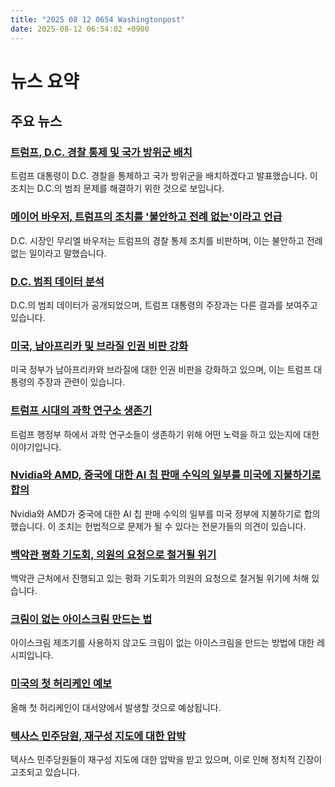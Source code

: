 ```yaml
---
title: "2025 08 12 0654 Washingtonpost"
date: 2025-08-12 06:54:02 +0900
---
```


# 뉴스 요약

## 주요 뉴스
### [트럼프, D.C. 경찰 통제 및 국가 방위군 배치](https://www.washingtonpost.com/politics/2025/08/11/trump-national-guard-dc-crime-crackdown/)
트럼프 대통령이 D.C. 경찰을 통제하고 국가 방위군을 배치하겠다고 발표했습니다. 이 조치는 D.C.의 범죄 문제를 해결하기 위한 것으로 보입니다.

### [메이어 바우저, 트럼프의 조치를 '불안하고 전례 없는'이라고 언급](https://www.washingtonpost.com/politics/2025/08/11/trump-presidency-news/)
D.C. 시장인 무리엘 바우저는 트럼프의 경찰 통제 조치를 비판하며, 이는 불안하고 전례 없는 일이라고 말했습니다.

### [D.C. 범죄 데이터 분석](https://www.washingtonpost.com/dc-md-va/2025/08/10/trump-crime-data-federal-takeover/)
D.C.의 범죄 데이터가 공개되었으며, 트럼프 대통령의 주장과는 다른 결과를 보여주고 있습니다.

### [미국, 남아프리카 및 브라질 인권 비판 강화](https://www.washingtonpost.com/national-security/2025/08/11/trump-south-africa-brazil-human-rights/)
미국 정부가 남아프리카와 브라질에 대한 인권 비판을 강화하고 있으며, 이는 트럼프 대통령의 주장과 관련이 있습니다.

### [트럼프 시대의 과학 연구소 생존기](https://www.washingtonpost.com/business/2025/08/11/trump-science-nobel-innovation-cuts/)
트럼프 행정부 하에서 과학 연구소들이 생존하기 위해 어떤 노력을 하고 있는지에 대한 이야기입니다.

### [Nvidia와 AMD, 중국에 대한 AI 칩 판매 수익의 일부를 미국에 지불하기로 합의](https://www.washingtonpost.com/technology/2025/08/10/nvidia-amd-china-chips-deal-trump/)
Nvidia와 AMD가 중국에 대한 AI 칩 판매 수익의 일부를 미국 정부에 지불하기로 합의했습니다. 이 조치는 헌법적으로 문제가 될 수 있다는 전문가들의 의견이 있습니다.

### [백악관 평화 기도회, 의원의 요청으로 철거될 위기](https://www.washingtonpost.com/dc-md-va/2025/08/11/peace-vigil-congressman-letter/)
백악관 근처에서 진행되고 있는 평화 기도회가 의원의 요청으로 철거될 위기에 처해 있습니다.

### [크림이 없는 아이스크림 만드는 법](https://www.washingtonpost.com/food/2025/08/11/how-to-make-no-churn-ice-cream/)
아이스크림 제조기를 사용하지 않고도 크림이 없는 아이스크림을 만드는 방법에 대한 레시피입니다.

### [미국의 첫 허리케인 예보](https://www.washingtonpost.com/weather/2025/08/11/atlantic-season-first-hurricane-forecast/)
올해 첫 허리케인이 대서양에서 발생할 것으로 예상됩니다.

### [텍사스 민주당원, 재구성 지도에 대한 압박](https://www.washingtonpost.com/politics/2025/08/11/texas-democrats-redistricting-maps/)
텍사스 민주당원들이 재구성 지도에 대한 압박을 받고 있으며, 이로 인해 정치적 긴장이 고조되고 있습니다.